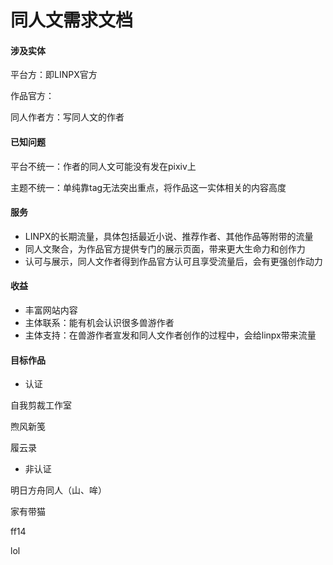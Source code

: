 # 同人文需求文档

#### 涉及实体

平台方：即LINPX官方

作品官方：

同人作者方：写同人文的作者



#### 已知问题

平台不统一：作者的同人文可能没有发在pixiv上

主题不统一：单纯靠tag无法突出重点，将作品这一实体相关的内容高度



#### 服务

- LINPX的长期流量，具体包括最近小说、推荐作者、其他作品等附带的流量
- 同人文聚合，为作品官方提供专门的展示页面，带来更大生命力和创作力
- 认可与展示，同人文作者得到作品官方认可且享受流量后，会有更强创作动力



#### 收益

- 丰富网站内容
- 主体联系：能有机会认识很多兽游作者
- 主体支持：在兽游作者宣发和同人文作者创作的过程中，会给linpx带来流量



#### 目标作品

- 认证

自我剪裁工作室

煦风新笺

履云录

- 非认证

明日方舟同人（山、哞）

家有带猫

ff14

lol



